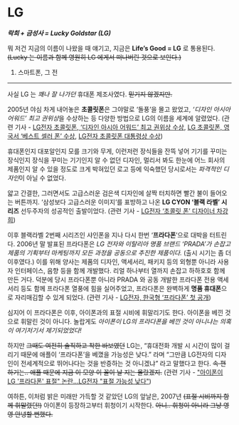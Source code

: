 LG
===
***락희 + 금성사 = Lucky Goldstar (LG)***

뭐 저건 지금의 이름이 나왔을 때 얘기고, 지금은 **Life’s Good = LG** 로 통용된다.
~~(Lucky 는 이름과 함께 영원히 LG 에게서 떠나버린 것으로 보인다.)~~

1. 스마트폰, 그 전
------------
사실 LG 는 *꽤나 잘 나가던* 휴대폰 제조사였다. ~~믿기지 않겠지만.~~

2005년 야심 차게 내어놓은 **초콜릿폰**은 그야말로 ‘돌풍’을 몰고 왔었고, *‘디자인 아시아 어워드’ 최고 권위상*을 수상하는 등 다양한 방법으로 LG의 이름을 세계에 알렸었다. 
(관련 기사 - [LG전자 초콜릿폰, ‘디자인 아시아 어워드’ 최고 권위상 수상](http://www.newswire.co.kr/newsRead.php?no=208292), [LG 초콜릿폰, 영국서 ‘베스트 셀러 폰’ 수상](http://m.ddaily.co.kr/m/m_article.html?no=19641), [LG전자 초콜릿폰 대통령상 수상](http://www.etnews.com/200511300164))

휴대폰인지 대포알인지 모를 크기와 무게, 이런저런 장식들을 잔뜩 넣어 기기를 꾸미는 장식인지 장식을 꾸미는 기기인지 알 수 없던 디자인, 멀리서 봐도 한눈에 어느 회사의 제품인지 알 수 있을 정도로 크게 박혀있던 로고 등에 익숙했던 당시로서는 *파격적인 디자인*이 아닐 수 없었다.

얇고 간결한, 그러면서도 고급스러운 검은색 디자인에 살짝 터치하면 빨간 불이 들어오는 버튼까지.
‘삼성보다 고급스러운 이미지’를 표방하고 나온 **LG CYON ‘블랙 라벨’ 시리즈** 선두주자의 성공적인 출발이었다.
(관련 기사 - [LG전자 ‘초콜릿 폰’ 디자이너 차강희](http://topclass.chosun.com/board/view.asp?catecode=B&tnu=200603100010))

이후 블랙라벨 2번째 시리즈인 샤인폰을 지나 다시 한번 ‘**프라다폰**’으로 대박을 터트린다. 
2006년 말 발표된 프라다폰은 *LG 전자와 이탈리아 명품 브랜드 ‘PRADA’가 손잡고 제품의 기획부터 마케팅까지 모든 과정을 공동으로 추진한 제품이다.* (출시 시기는 좀 더 이후였다.)
이를 위해 양사는 제품의 디자인, 액세서리, 패키지 등의 외형뿐 아니라 사용자 인터페이스, 음향 등을 함께 개발했다. 리얼 하나부터 열까지 손잡고 하하호호 함께 만든 거다.
덕분에 당시 프라다폰뿐 아니라 PRADA 와 공동 개발한 프라다폰 전용 액세서리 등도 함께 프라다폰 열풍에 힘을 실어주었고, 프라다폰은 완벽하게 **명품 휴대폰**으로 자리매김할 수 있게 되었다. 
(관련 기사 - [LG전자, 한국형 ‘프라다폰’ 첫 공개](http://www.kbench.com/?q=node/41007))

심지어 이 프라다폰은 이후, 아이폰과의 표절 시비에 휘말리기도 한다.
아이폰을 베낀 것으로 휘말린 것이 아니다.
놀랍게도 *아이폰이 LG의 프라다폰을 베낀 것이 아니냐는 의혹이 여기저기서 제기되었었다!*

하지만 ~~그때도 여전히 솔직하고 착한 바보였던~~ LG는,
“휴대전화 개발 시 시간이 많이 걸리기 때문에 애플이 ‘프라다폰’을 베꼈을 가능성은 낮다.” 라며
“그만큼 LG전자의 디자인이 전세계적으로 뛰어나다는 것을 반증하는 것 아니겠냐” 라고 말했다고 한다.
~~속 편하기는.. 애플 때문에 지금 이 모양 이 꼴이 날 지는 몰랐겠지.~~
(관련 기사 - ["아이폰이 LG '프라다폰' 표절" 논란…LG전자 "표절 가능성 낮다"](http://news.chosun.com/site/data/html_dir/2007/01/12/2007011200525.html))

여하튼, 이처럼 밝은 미래만 가득할 것 같았던 LG의 앞날은, 2007년 ~~(표절 시비까지 함께 휘말렸던!)~~ 아이폰이 등장하고부터 휘청이기 시작한다.
~~아니.. 휘청이 아니라 그냥 영영 안녕할 뻔했다.~~
